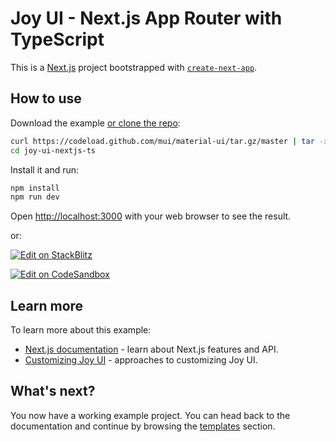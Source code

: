 # Joy UI - Next.js App Router with TypeScript

This is a [Next.js](https://nextjs.org/) project bootstrapped with [`create-next-app`](https://github.com/vercel/next.js/tree/HEAD/packages/create-next-app).

## How to use

Download the example [or clone the repo](https://github.com/mui/material-ui):

<!-- #default-branch-switch -->

```bash
curl https://codeload.github.com/mui/material-ui/tar.gz/master | tar -xz --strip=2 material-ui-master/examples/joy-ui-nextjs-ts
cd joy-ui-nextjs-ts
```

Install it and run:

```bash
npm install
npm run dev
```

Open [http://localhost:3000](http://localhost:3000) with your web browser to see the result.

or:

<!-- #default-branch-switch -->

[![Edit on StackBlitz](https://developer.stackblitz.com/img/open_in_stackblitz.svg)](https://stackblitz.com/github/mui/material-ui/tree/master/examples/joy-ui-nextjs-ts)

[![Edit on CodeSandbox](https://codesandbox.io/static/img/play-codesandbox.svg)](https://codesandbox.io/p/sandbox/github/mui/material-ui/tree/master/examples/joy-ui-nextjs-ts)

## Learn more

To learn more about this example:

- [Next.js documentation](https://nextjs.org/docs) - learn about Next.js features and API.
- [Customizing Joy UI](https://v5.mui.com/joy-ui/customization/approaches/) - approaches to customizing Joy UI.

## What's next?

<!-- #default-branch-switch -->

You now have a working example project.
You can head back to the documentation and continue by browsing the [templates](https://v5.mui.com/joy-ui/getting-started/templates/) section.
